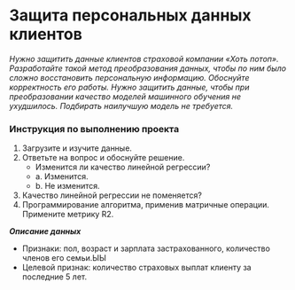 # Защита персональных данных клиентов

*Нужно защитить данные клиентов страховой компании «Хоть потоп». Разработайте такой метод преобразования данных, чтобы по ним было сложно восстановить персональную информацию. Обоснуйте корректность его работы.
Нужно защитить данные, чтобы при преобразовании качество моделей машинного обучения не ухудшилось. Подбирать наилучшую модель не требуется.*

### Инструкция по выполнению проекта
1. Загрузите и изучите данные.
2. Ответьте на вопрос и обоснуйте решение.
    - Изменится ли качество линейной регрессии?
    - a. Изменится.
    - b. Не изменится.
3. Качество линейной регрессии не поменяется?
4. Программирование алгоритма, применив матричные операции. Примените метрику R2.

***Описание данных***
- Признаки: пол, возраст и зарплата застрахованного, количество членов его семьи.ЫЫ
- Целевой признак: количество страховых выплат клиенту за последние 5 лет.
